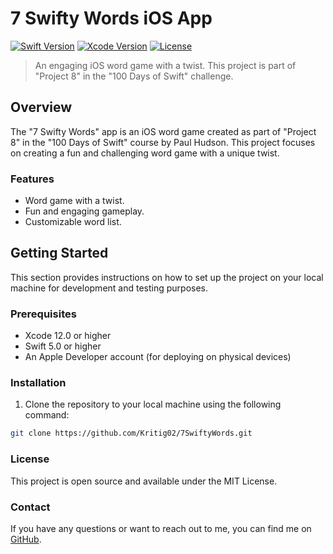 # 7 Swifty Words iOS App

[![Swift Version](https://img.shields.io/badge/Swift-5.0-orange.svg)](https://swift.org)
[![Xcode Version](https://img.shields.io/badge/Xcode-12.0+-blue.svg)](https://developer.apple.com/xcode/)
[![License](https://img.shields.io/badge/License-MIT-green.svg)](LICENSE)

> An engaging iOS word game with a twist. This project is part of "Project 8" in the "100 Days of Swift" challenge.

## Overview

The "7 Swifty Words" app is an iOS word game created as part of "Project 8" in the "100 Days of Swift" course by Paul Hudson. This project focuses on creating a fun and challenging word game with a unique twist.

### Features

- Word game with a twist.
- Fun and engaging gameplay.
- Customizable word list.

## Getting Started

This section provides instructions on how to set up the project on your local machine for development and testing purposes.

### Prerequisites

- Xcode 12.0 or higher
- Swift 5.0 or higher
- An Apple Developer account (for deploying on physical devices)

### Installation

1. Clone the repository to your local machine using the following command:

```bash
git clone https://github.com/Kritig02/7SwiftyWords.git
```

### License
This project is open source and available under the MIT License.

### Contact
If you have any questions or want to reach out to me, you can find me on [GitHub]((https://github.com/Kritig02)https://github.com/Kritig02).
